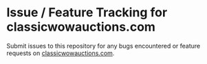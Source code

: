 # Issue / Feature Tracking for classicwowauctions.com

Submit issues to this repository for any bugs encountered or feature requests on [classicwowauctions.com](https://classicwowauctions.com).
